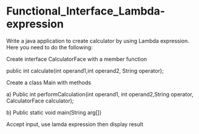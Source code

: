 # Functional_Interface_Lambda-expression

Write a java application to create calculator by using Lambda expression. Here you need to do the following:

Create interface CalculatorFace with a member function

public int calculate(int operand1,int operand2, String operator);

Create a class Main with methods

a) Public int performCalculation(int operand1, int operand2,String operator, CalculatorFace calculator);

b) Public static void main(String arg[])

Accept input, use lamda expression then display result

